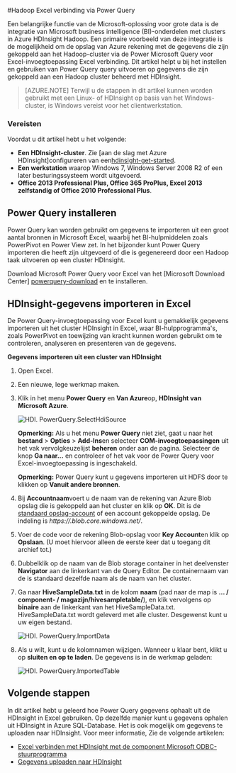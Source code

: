 <properties
    pageTitle="Excel verbinden met Hadoop met Power Query | Microsoft Azure"
    description="Informatie over het gebruik maken van business intelligence-onderdelen en Power Query gebruiken voor Excel toegang heeft tot gegevens die zijn opgeslagen in Hadoop op HDInsight."
    services="hdinsight"
    documentationCenter=""
    tags="azure-portal"
    authors="mumian"
    manager="jhubbard"
    editor="cgronlun"/>

<tags
    ms.service="hdinsight"
    ms.workload="big-data"
    ms.tgt_pltfrm="na"
    ms.devlang="na"
    ms.topic="article"
    ms.date="10/19/2016"
    ms.author="jgao"/>


#<a name="connect-excel-to-hadoop-by-using-power-query"></a>Hadoop Excel verbinding via Power Query

Een belangrijke functie van de Microsoft-oplossing voor grote data is de integratie van Microsoft business intelligence (BI)-onderdelen met clusters in Azure HDInsight Hadoop. Een primaire voorbeeld van deze integratie is de mogelijkheid om de opslag van Azure rekening met de gegevens die zijn gekoppeld aan het Hadoop-cluster via de Power Microsoft Query voor Excel-invoegtoepassing Excel verbinding. Dit artikel helpt u bij het instellen en gebruiken van Power Query query uitvoeren op gegevens die zijn gekoppeld aan een Hadoop cluster beheerd met HDInsight.

> [AZURE.NOTE] Terwijl u de stappen in dit artikel kunnen worden gebruikt met een Linux- of HDInsight op basis van het Windows-cluster, is Windows vereist voor het clientwerkstation.

### <a name="prerequisites"></a>Vereisten

Voordat u dit artikel hebt u het volgende:

- **Een HDInsight-cluster**. Zie [aan de slag met Azure HDInsight]configureren van een[hdinsight-get-started].
- **Een werkstation** waarop Windows 7, Windows Server 2008 R2 of een later besturingssysteem wordt uitgevoerd.
- **Office 2013 Professional Plus, Office 365 ProPlus, Excel 2013 zelfstandig of Office 2010 Professional Plus**.


## <a name="install-power-query"></a>Power Query installeren

Power Query kan worden gebruikt om gegevens te importeren uit een groot aantal bronnen in Microsoft Excel, waarbij het BI-hulpmiddelen zoals PowerPivot en Power View zet. In het bijzonder kunt Power Query importeren die heeft zijn uitgevoerd of die is gegenereerd door een Hadoop taak uitvoeren op een cluster HDInsight.

Download Microsoft Power Query voor Excel van het [Microsoft Download Center] [ powerquery-download] en te installeren.

## <a name="import-hdinsight-data-into-excel"></a>HDInsight-gegevens importeren in Excel

De Power Query-invoegtoepassing voor Excel kunt u gemakkelijk gegevens importeren uit het cluster HDInsight in Excel, waar BI-hulpprogramma's, zoals PowerPivot en toewijzing van kracht kunnen worden gebruikt om te controleren, analyseren en presenteren van de gegevens.

**Gegevens importeren uit een cluster van HDInsight**

1. Open Excel.

2. Een nieuwe, lege werkmap maken.

3. Klik in het menu **Power Query** en **Van Azure**op, **HDInsight van Microsoft Azure**.

    ![HDI. PowerQuery.SelectHdiSource][image-hdi-powerquery-hdi-source]

    **Opmerking:** Als u het menu **Power Query** niet ziet, gaat u naar het **bestand** > **Opties** > **Add-Ins**en selecteer **COM-invoegtoepassingen** uit het vak vervolgkeuzelijst **beheren** onder aan de pagina. Selecteer de knop **Ga naar...** en controleer of het vak voor de Power Query voor Excel-invoegtoepassing is ingeschakeld.

    **Opmerking:** Power Query kunt u gegevens importeren uit HDFS door te klikken op **Vanuit andere bronnen**.

3. Bij **Accountnaam**voert u de naam van de rekening van Azure Blob opslag die is gekoppeld aan het cluster en klik op **OK**. Dit is de [standaard opslag-account](hdinsight-administer-use-management-portal.md#find-the-default-storage-account) of een account gekoppelde opslag.  De indeling is *https://<StorageAccountName>.blob.core.windows.net/*.

4. Voer de code voor de rekening Blob-opslag voor **Key Account**en klik op **Opslaan**. (U moet hiervoor alleen de eerste keer dat u toegang dit archief tot.)

5. Dubbelklik op de naam van de Blob storage container in het deelvenster **Navigator** aan de linkerkant van de Query Editor. De containernaam van de is standaard dezelfde naam als de naam van het cluster.

6. Ga naar **HiveSampleData.txt** in de kolom **naam** (pad naar de map is **... / component- / magazijn/hivesampletable/**), en klik vervolgens op **binaire** aan de linkerkant van het HiveSampleData.txt. HiveSampleData.txt wordt geleverd met alle cluster. Desgewenst kunt u uw eigen bestand.

    ![HDI. PowerQuery.ImportData][image-hdi-powerquery-importdata]

7. Als u wilt, kunt u de kolomnamen wijzigen. Wanneer u klaar bent, klikt u op **sluiten en op te laden**.  De gegevens is in de werkmap geladen:

    ![HDI. PowerQuery.ImportedTable][image-hdi-powerquery-imported-table]

## <a name="next-steps"></a>Volgende stappen

In dit artikel hebt u geleerd hoe Power Query gegevens ophaalt uit de HDInsight in Excel gebruiken. Op dezelfde manier kunt u gegevens ophalen uit HDInsight in Azure SQL-Database. Het is ook mogelijk om gegevens te uploaden naar HDInsight. Voor meer informatie, Zie de volgende artikelen:

* [Excel verbinden met HDInsight met de component Microsoft ODBC-stuurprogramma][hdinsight-ODBC]
* [Gegevens uploaden naar HDInsight][hdinsight-upload-data]

[hdinsight-ODBC]: hdinsight-connect-excel-hive-odbc-driver.md
[hdinsight-get-started]: hdinsight-hadoop-linux-tutorial-get-started.md
[hdinsight-upload-data]: hdinsight-upload-data.md

[image-hdi-powerquery-hdi-source]: ./media/hdinsight-connect-excel-power-query/HDI.PowerQuery.SelectHdiSource.png
[image-hdi-powerquery-importdata]: ./media/hdinsight-connect-excel-power-query/HDI.PowerQuery.ImportData.png
[image-hdi-powerquery-imported-table]: ./media/hdinsight-connect-excel-power-query/HDI.PowerQuery.ImportedTable.PNG

[powerquery-download]: http://go.microsoft.com/fwlink/?LinkID=286689
